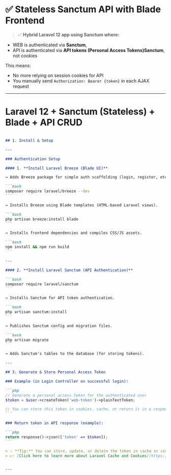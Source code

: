 # ✅ Stateless Sanctum API with Blade Frontend


> ✅ **Hybrid Laravel 12 app using Sanctum where:**

* WEB is authenticated via **Sanctum**,
* API is authenticated via **API tokens (Personal Access Tokens)Sanctum**, not cookies

This means:

* No more relying on session cookies for API
* You manually send `Authorization: Bearer {token}` in each AJAX request

---

# Laravel 12 + Sanctum (Stateless) + Blade + API CRUD

````markdown

## 1. Install & Setup

---

### Authentication Setup

#### 1. **Install Laravel Breeze (Blade UI)**

→ Adds Breeze package for simple auth scaffolding (login, register, etc.).

```bash
composer require laravel/breeze --dev
```

→ Installs Breeze using Blade templates (HTML-based Laravel views).

```bash
php artisan breeze:install blade
```

→ Installs frontend dependencies and compiles CSS/JS assets.

```bash
npm install && npm run build
```

---

#### 2. **Install Laravel Sanctum (API Authentication)**

```bash
composer require laravel/sanctum
```

→ Installs Sanctum for API token authentication.

```bash
php artisan sanctum:install
```

→ Publishes Sanctum config and migration files.

```bash
php artisan migrate
```

→ Adds Sanctum's tables to the database (for storing tokens).

---

## 3. Generate & Store Personal Access Token

### Example (in Login Controller on successful login):

```php
// Generate a personal access token for the authenticated user
$token = $user->createToken('web-token')->plainTextToken;

// You can store this token in cookies, cache, or return it in a response
```

### Return token in API response (example):

```php
return response()->json(['token' => $token]);
```

> 💡 **Tip:** You can store, update, or delete the token in cache or cookies depending on your use case (e.g., SPA or mobile app).
> 👉 [Click here to learn more about Laravel Cache and Cookies](https://github.com/Ahsanjuly29/LaravelEasySolutions-Manual/tree/main/Cache-Cookies)


---
